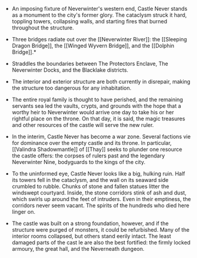 * An imposing fixture of Neverwinter's western end, Castle Never stands as a monument to the city's former glory. The cataclysm struck it hard, toppling towers, collapsing walls, and starting fires that burned throughout the structure.
* Three bridges radiate out over the [[Neverwinter River]]: the [[Sleeping Dragon Bridge]], the [[Winged Wyvern Bridge]], and the [[Dolphin Bridge]].*
* Straddles the boundaries between The Protectors Enclave, The Neverwinter Docks, and the Blacklake districts.
* The interior and exterior structure are both currently in disrepair, making the structure too dangerous for any inhabitation.

* The entire royal family is thought to have perished, and the remaining servants sea led the vaults, crypts, and grounds with the hope that a worthy heir to Neverwinter would arrive one day to take his or her rightful place on the throne. On that day, it is said, the magic treasures and other resources of the castle will serve the new ruler.
* In the interim, Castle Never has become a war zone. Several factions vie for dominance over the empty castle and its throne. In particular, [[Valindra Shadowmantle]] of [[Thay]] seeks to plunder one resource the castle offers: the corpses of rulers past and the legendary Neverwinter Nine, bodyguards to the kings of the city.
* To the uninformed eye, Castle Never looks like a big, hulking ruin. Half its towers fell in the cataclysm, and the wall on its seaward side crumbled to rubble. Chunks of stone and fallen statues litter the windswept courtyard. Inside, the stone corridors stink of ash and dust, which swirls up around the feet of intruders. Even in their emptiness, the corridors never seem vacant. The spirits of the hundreds who died here linger on.
* The castle was built on a strong foundation, however, and if the structure were purged of monsters, it could be refurbished. Many of the interior rooms collapsed, but others stand eerily intact. The least damaged parts of the cast le are also the best fortified: the firmly locked armoury, the great hall, and the Neverneath dungeon.